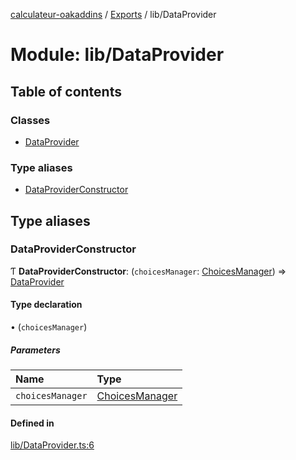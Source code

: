 [calculateur-oakaddins](../README.md) / [Exports](../modules.md) / lib/DataProvider

# Module: lib/DataProvider

## Table of contents

### Classes

- [DataProvider](../classes/lib_dataprovider.dataprovider.md)

### Type aliases

- [DataProviderConstructor](lib_dataprovider.md#dataproviderconstructor)

## Type aliases

### DataProviderConstructor

Ƭ **DataProviderConstructor**: (`choicesManager`: [ChoicesManager](../classes/lib_choicesmanagement_choicesmanager.choicesmanager.md)) => [DataProvider](../classes/lib_dataprovider.dataprovider.md)

#### Type declaration

• (`choicesManager`)

##### Parameters

| Name | Type |
| :------ | :------ |
| `choicesManager` | [ChoicesManager](../classes/lib_choicesmanagement_choicesmanager.choicesmanager.md) |

#### Defined in

[lib/DataProvider.ts:6](https://github.com/P0ulpy/Configurateur-OakAddins/blob/cc0811b/src/lib/DataProvider.ts#L6)
